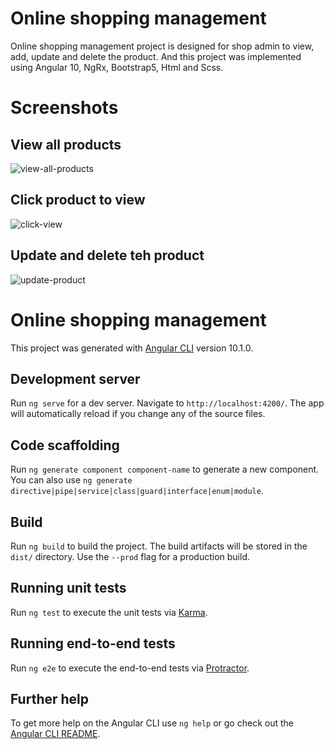 # Online shopping management

Online shopping management project is designed for shop admin to view, add, update and delete the product. And this project was implemented using Angular 10, NgRx, Bootstrap5, Html and Scss.

# Screenshots

## View all products

![view-all-products](https://user-images.githubusercontent.com/69795395/120072848-59034e80-c0b3-11eb-8297-1d2a2fb4dc58.jpg)

## Click product to view

![click-view](https://user-images.githubusercontent.com/69795395/120072853-5acd1200-c0b3-11eb-8275-6e511c15024a.jpg)

## Update and delete teh product

![update-product](https://user-images.githubusercontent.com/69795395/120072845-57398b00-c0b3-11eb-94b3-8fd36ef1512c.JPG)
# Online shopping management

This project was generated with [Angular CLI](https://github.com/angular/angular-cli) version 10.1.0.

## Development server

Run `ng serve` for a dev server. Navigate to `http://localhost:4200/`. The app will automatically reload if you change any of the source files.

## Code scaffolding

Run `ng generate component component-name` to generate a new component. You can also use `ng generate directive|pipe|service|class|guard|interface|enum|module`.

## Build

Run `ng build` to build the project. The build artifacts will be stored in the `dist/` directory. Use the `--prod` flag for a production build.

## Running unit tests

Run `ng test` to execute the unit tests via [Karma](https://karma-runner.github.io).

## Running end-to-end tests

Run `ng e2e` to execute the end-to-end tests via [Protractor](http://www.protractortest.org/).

## Further help

To get more help on the Angular CLI use `ng help` or go check out the [Angular CLI README](https://github.com/angular/angular-cli/blob/master/README.md).

